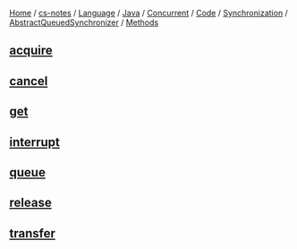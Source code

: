 [Home](https://mengxianbin.github.io) /
[cs-notes](https://mengxianbin.github.io/cs-notes/content) /
[Language](https://mengxianbin.github.io/cs-notes/content/Language) /
[Java](https://mengxianbin.github.io/cs-notes/content/Language/Java) /
[Concurrent](https://mengxianbin.github.io/cs-notes/content/Language/Java/Concurrent) /
[Code](https://mengxianbin.github.io/cs-notes/content/Language/Java/Concurrent/Code) /
[Synchronization](https://mengxianbin.github.io/cs-notes/content/Language/Java/Concurrent/Code/Synchronization) /
[AbstractQueuedSynchronizer](https://mengxianbin.github.io/cs-notes/content/Language/Java/Concurrent/Code/Synchronization/AbstractQueuedSynchronizer) /
[Methods](https://mengxianbin.github.io/cs-notes/content/Language/Java/Concurrent/Code/Synchronization/AbstractQueuedSynchronizer/Methods)

## [acquire](https://mengxianbin.github.io/cs-notes/content/Language/Java/Concurrent/Code/Synchronization/AbstractQueuedSynchronizer/Methods/acquire)

## [cancel](https://mengxianbin.github.io/cs-notes/content/Language/Java/Concurrent/Code/Synchronization/AbstractQueuedSynchronizer/Methods/cancel)

## [get](https://mengxianbin.github.io/cs-notes/content/Language/Java/Concurrent/Code/Synchronization/AbstractQueuedSynchronizer/Methods/get)

## [interrupt](https://mengxianbin.github.io/cs-notes/content/Language/Java/Concurrent/Code/Synchronization/AbstractQueuedSynchronizer/Methods/interrupt)

## [queue](https://mengxianbin.github.io/cs-notes/content/Language/Java/Concurrent/Code/Synchronization/AbstractQueuedSynchronizer/Methods/queue)

## [release](https://mengxianbin.github.io/cs-notes/content/Language/Java/Concurrent/Code/Synchronization/AbstractQueuedSynchronizer/Methods/release)

## [transfer](https://mengxianbin.github.io/cs-notes/content/Language/Java/Concurrent/Code/Synchronization/AbstractQueuedSynchronizer/Methods/transfer)
